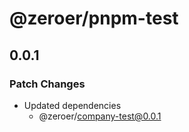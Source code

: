 # @zeroer/pnpm-test

## 0.0.1

### Patch Changes

- Updated dependencies
  - @zeroer/company-test@0.0.1
